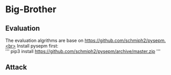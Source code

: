 # Big-Brother


## Evaluation
The evaluation algrithms are base on https://github.com/schmiph2/pysepm.<br>
Install pysepm first:<br>
'''
pip3 install https://github.com/schmiph2/pysepm/archive/master.zip
'''
## Attack
